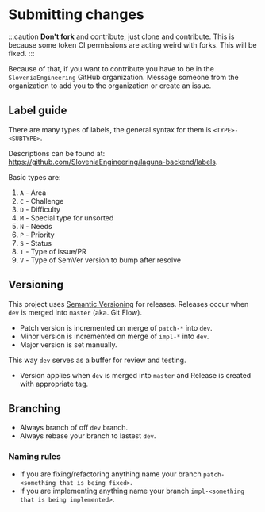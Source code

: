 # Submitting changes

:::caution
**Don't fork** and contribute, just clone and contribute.
This is because some token CI permissions are acting weird with forks.
This will be fixed.
:::

Because of that, if you want to contribute you have to be in the `SloveniaEngineering` GitHub organization.
Message someone from the organization to add you to the organization or create an issue.

## Label guide

There are many types of labels, the general syntax for them is `<TYPE>-<SUBTYPE>`.

Descriptions can be found at: https://github.com/SloveniaEngineering/laguna-backend/labels.

Basic types are:

1. `A` - Area
2. `C` - Challenge
3. `D` - Difficulty
4. `M` - Special type for unsorted
5. `N` - Needs
6. `P` - Priority
7. `S` - Status
8. `T` - Type of issue/PR
9. `V` - Type of SemVer version to bump after resolve

## Versioning

This project uses [Semantic Versioning](https://semver.org/) for releases.
Releases occur when `dev` is merged into `master` (aka. Git Flow).

- Patch version is incremented on merge of `patch-*` into `dev`.
- Minor version is incremented on merge of `impl-*` into `dev`.
- Major version is set manually.

This way `dev` serves as a buffer for review and testing.

- Version applies when `dev` is merged into `master` and Release is created with appropriate tag.

## Branching

- Always branch of off `dev` branch.
- Always rebase your branch to lastest `dev`.

### Naming rules

- If you are fixing/refactoring anything name your branch `patch-<something that is being fixed>`.
- If you are implementing anything name your branch `impl-<something that is being implemented>`.